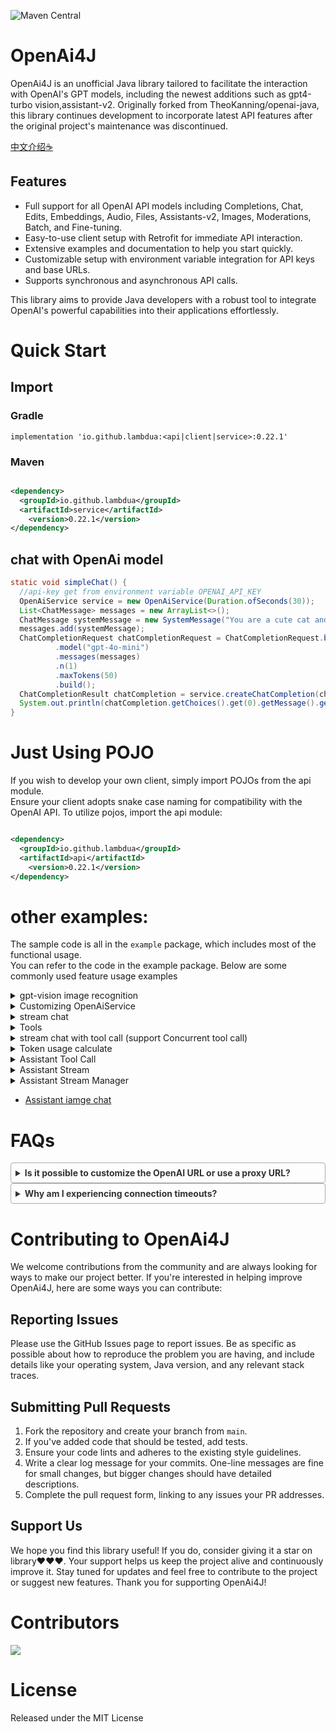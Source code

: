 ![Maven Central](https://img.shields.io/maven-central/v/io.github.lambdua/service?color=blue)

# OpenAi4J

OpenAi4J is an unofficial Java library tailored to facilitate the interaction with OpenAI's GPT models, including the
newest additions such as gpt4-turbo vision,assistant-v2. Originally forked from TheoKanning/openai-java, this library
continues development to incorporate latest API features after the original project's maintenance was discontinued.

[中文介绍☕](README-zh.md)

## Features

- Full support for all OpenAI API models including Completions, Chat, Edits, Embeddings, Audio, Files, Assistants-v2,
  Images, Moderations, Batch, and Fine-tuning.
- Easy-to-use client setup with Retrofit for immediate API interaction.
- Extensive examples and documentation to help you start quickly.
- Customizable setup with environment variable integration for API keys and base URLs.
- Supports synchronous and asynchronous API calls.

This library aims to provide Java developers with a robust tool to integrate OpenAI's powerful capabilities into their
applications effortlessly.

# Quick Start

## Import
### Gradle

`implementation 'io.github.lambdua:<api|client|service>:0.22.1'`
### Maven
```xml

<dependency>
  <groupId>io.github.lambdua</groupId>
  <artifactId>service</artifactId>
    <version>0.22.1</version>
</dependency>
```

## chat with OpenAi model

```java
static void simpleChat() {
  //api-key get from environment variable OPENAI_API_KEY
  OpenAiService service = new OpenAiService(Duration.ofSeconds(30));
  List<ChatMessage> messages = new ArrayList<>();
  ChatMessage systemMessage = new SystemMessage("You are a cute cat and will speak as such.");
  messages.add(systemMessage);
  ChatCompletionRequest chatCompletionRequest = ChatCompletionRequest.builder()
          .model("gpt-4o-mini")
          .messages(messages)
          .n(1)
          .maxTokens(50)
          .build();
  ChatCompletionResult chatCompletion = service.createChatCompletion(chatCompletionRequest);
  System.out.println(chatCompletion.getChoices().get(0).getMessage().getContent());
}
```

# Just Using POJO

If you wish to develop your own client, simply import POJOs from the api module.</br>
Ensure your client adopts snake case naming for compatibility with the OpenAI API.
To utilize pojos, import the api module:

```xml

<dependency>
  <groupId>io.github.lambdua</groupId>
  <artifactId>api</artifactId>
    <version>0.22.1</version>
</dependency>
```

# other examples:

The sample code is all in the `example` package, which includes most of the functional usage. </br>
You can refer to the code in the example package. Below are some commonly used feature usage examples

<details>
<summary>gpt-vision image recognition</summary>

```java
static void gptVision() {
  OpenAiService service = new OpenAiService(Duration.ofSeconds(20));
  final List<ChatMessage> messages = new ArrayList<>();
  final ChatMessage systemMessage = new SystemMessage("You are a helpful assistant.");
  //Here, the imageMessage is intended for image recognition
  final ChatMessage imageMessage = UserMessage.buildImageMessage("What's in this image?",
          "https://upload.wikimedia.org/wikipedia/commons/thumb/d/dd/Gfp-wisconsin-madison-the-nature-boardwalk.jpg/2560px-Gfp-wisconsin-madison-the-nature-boardwalk.jpg");
  messages.add(systemMessage);
  messages.add(imageMessage);

  ChatCompletionRequest chatCompletionRequest = ChatCompletionRequest.builder()
          .model("gpt-4-turbo")
          .messages(messages)
          .n(1)
          .maxTokens(200)
          .build();
  ChatCompletionChoice choice = service.createChatCompletion(chatCompletionRequest).getChoices().get(0);
  System.out.println(choice.getMessage().getContent());
}
```

</details>

<details>
<summary>Customizing OpenAiService</summary>
OpenAiService is versatile in its setup options, as demonstrated in the `example.ServiceCreateExample` within the example package.

```java
//0 Using the default configuration, read the environment variables OPENAI-API_KEY, OPENAI-API_BASE-URL as the default API_KEY and BASE-URL,
//encourage the use of environment variables to load the OpenAI API key
OpenAiService openAiService0 = new OpenAiService();
//1.Use the default base URL and configure service by default. Here, the base URL (key: OPENAI API BASE URL) will be obtained from the environment variable by default. If not, the default URL will be used“ https://api.openai.com/v 1/";
OpenAiService openAiService = new OpenAiService(API_KEY);
//2. Use custom base Url with default configuration of service
OpenAiService openAiService1 = new OpenAiService(API_KEY, BASE_URL);
//3.Custom expiration time
OpenAiService openAiService2 = new OpenAiService(API_KEY, Duration.ofSeconds(10));
//4. More flexible customization
//4.1. customize okHttpClient
OkHttpClient client = new OkHttpClient.Builder()
        //connection pool
        .connectionPool(new ConnectionPool(Runtime.getRuntime().availableProcessors() * 2, 30, TimeUnit.SECONDS))
        //Customized interceptors, such as retry interceptors, log interceptors, load balancing interceptors, etc
        // .addInterceptor(new RetryInterceptor())
        // .addInterceptor(new LogInterceptor())
        // .addInterceptor(new LoadBalanceInterceptor())
        // .proxy(new Proxy(Proxy.Type.HTTP, new InetSocketAddress("proxyHost", 8080)))
        .connectTimeout(2, TimeUnit.SECONDS)
        .writeTimeout(3, TimeUnit.SECONDS)
        .readTimeout(10, TimeUnit.SECONDS)
        .protocols(Arrays.asList(Protocol.HTTP_2, Protocol.HTTP_1_1))
        .build();
//4.2 Customizing Retorfit Configuration
Retrofit retrofit = OpenAiService.defaultRetrofit(client, OpenAiService.defaultObjectMapper(), BASE_URL);
OpenAiApi openAiApi = retrofit.create(OpenAiApi.class);
OpenAiService openAiService3 = new OpenAiService(openAiApi);
```

</details>

<details>
<summary>stream chat</summary>

```java
    static void streamChat() {
  //api-key get from environment variable OPENAI_API_KEY
  OpenAiService service = new OpenAiService(Duration.ofSeconds(30));
  List<ChatMessage> messages = new ArrayList<>();
  ChatMessage systemMessage = new SystemMessage("You are a cute cat and will speak as such.");
  messages.add(systemMessage);
  ChatCompletionRequest chatCompletionRequest = ChatCompletionRequest.builder()
          .model("gpt-4o-mini")
          .messages(messages)
          .n(1)
          .maxTokens(50)
          .build();
  service.streamChatCompletion(chatCompletionRequest).blockingForEach(System.out::println);
}
```

</details>

<details>
<summary>Tools</summary>
This library supports both the outdated method of function calls and the current tool-based approach.

First, we define a function object. The definition of a function object is flexible; you can use POJO to define it (
automatically serialized by JSON schema) or use methods like `map` and `FunctionDefinition` to define it. You can refer
to the code in the example package. Here, we define a weather query function object:

```java
public class Weather {
    @JsonPropertyDescription("City and state, for example: León, Guanajuato")
    public String location;
    @JsonPropertyDescription("The temperature unit, can be 'celsius' or 'fahrenheit'")
    @JsonProperty(required = true)
    public WeatherUnit unit;
}
public enum WeatherUnit {
    CELSIUS, FAHRENHEIT;
}
public static class WeatherResponse {
    public String location;
    public WeatherUnit unit;
    public int temperature;
    public String description;
    
    // constructor
}
```

Next, we declare the function and associate it with an executor, here simulating an API response:

```java
//First, a function to fetch the weather
public static FunctionDefinition weatherFunction() {
    return FunctionDefinition.<Weather>builder()
            .name("get_weather")
            .description("Get the current weather in a given location")
            .parametersDefinitionByClass(Weather.class)
            //The executor here is a lambda expression that accepts a Weather object and returns a Weather Response object
            .executor(w -> new WeatherResponse(w.location, w.unit, 25, "sunny"))
            .build();
}
```

Then, the service is used for a chatCompletion request, incorporating the tool:

```java
static void toolChat() {
    OpenAiService service = new OpenAiService(Duration.ofSeconds(30));
    final ChatTool tool = new ChatTool(ToolUtil.weatherFunction());
    final List<ChatMessage> messages = new ArrayList<>();
    final ChatMessage systemMessage = new SystemMessage("You are a helpful assistant.");
    final ChatMessage userMessage = new UserMessage("What is the weather in BeiJin?");
    messages.add(systemMessage);
    messages.add(userMessage);

    ChatCompletionRequest chatCompletionRequest = ChatCompletionRequest.builder()
            .model("gpt-4o-mini")
            .messages(messages)
            //Tools is a list; multiple tools can be included
            .tools(Collections.singletonList(tool))
            .toolChoice(ToolChoice.AUTO)
            .n(1)
            .maxTokens(100)
            .build();
    //Request is sent
    ChatCompletionChoice choice = service.createChatCompletion(chatCompletionRequest).getChoices().get(0);
    AssistantMessage toolCallMsg = choice.getMessage();
    ChatToolCall toolCall = toolCallMsg.getToolCalls().get(0);
    System.out.println(toolCall.getFunction());

    messages.add(toolCallMsg);
    messages.add(new ToolMessage("the weather is fine today.", toolCall.getId()));

    //submit tool call
    ChatCompletionRequest toolCallRequest = ChatCompletionRequest.builder()
            .model("gpt-4o-mini")
            .messages(messages)
            .n(1)
            .maxTokens(100)
            .build();
    ChatCompletionChoice toolCallChoice = service.createChatCompletion(toolCallRequest).getChoices().get(0);
    System.out.println(toolCallChoice.getMessage().getContent());
}
```

</details>  

<details>
<summary>stream chat with tool call (support Concurrent tool call)</summary>

```java
void streamChatMultipleToolCalls() {
    final List<FunctionDefinition> functions = Arrays.asList(
            //1. weather query
            FunctionDefinition.<ToolUtil.Weather>builder()
                    .name("get_weather")
                    .description("Get the current weather in a given location")
                    .parametersDefinitionByClass(ToolUtil.Weather.class)
                    .executor( w -> {
                        switch (w.location) {
                            case "tokyo":
                                return new ToolUtil.WeatherResponse(w.location, w.unit, 10, "cloudy");
                            case "san francisco":
                                return new ToolUtil.WeatherResponse(w.location, w.unit, 72, "sunny");
                            case "paris":
                                return new ToolUtil.WeatherResponse(w.location, w.unit, 22, "sunny");
                            default:
                                return new ToolUtil.WeatherResponse(w.location, w.unit, 0, "unknown");
                        }
                    }).build(),
            //2. city query
            FunctionDefinition.<ToolUtil.City>builder().name("getCities").description("Get a list of cities by time").parametersDefinitionByClass(ToolUtil.City.class).executor(v -> Arrays.asList("tokyo", "paris")).build()
    );
    final FunctionExecutorManager toolExecutor = new FunctionExecutorManager(functions);

    List<ChatTool> tools = new ArrayList<>();
    tools.add(new ChatTool(functions.get(0)));
    tools.add(new ChatTool(functions.get(1)));

    final List<ChatMessage> messages = new ArrayList<>();
    final ChatMessage systemMessage = new SystemMessage("You are a helpful assistant.");
    final ChatMessage userMessage = new UserMessage("What is the weather like in cities with weather on 2022-12-01 ?");
    messages.add(systemMessage);
    messages.add(userMessage);

    ChatCompletionRequest chatCompletionRequest = ChatCompletionRequest
            .builder()
            .model("gpt-4o-mini")
            .messages(messages)
            .tools(tools)
            .toolChoice(ToolChoice.AUTO)
            .n(1)
            .maxTokens(200)
            .build();

    AssistantMessage accumulatedMessage = service.mapStreamToAccumulator(service.streamChatCompletion(chatCompletionRequest))
            .blockingLast()
            .getAccumulatedMessage();

    List<ChatToolCall> toolCalls = accumulatedMessage.getToolCalls();

    ChatToolCall toolCall = toolCalls.get(0);
    ChatFunctionCall function = toolCall.getFunction();
    JsonNode jsonNode = toolExecutor.executeAndConvertToJson(function.getName(), function.getArguments());
    ToolMessage toolMessage = toolExecutor.executeAndConvertToChatMessage(function.getName(),function.getArguments(), toolCall.getId());
    messages.add(accumulatedMessage);
    messages.add(toolMessage);
    ChatCompletionRequest chatCompletionRequest2 = ChatCompletionRequest
            .builder()
            .model("gpt-4o-mini")
            .messages(messages)
            .tools(tools)
            .toolChoice(ToolChoice.AUTO)
            .n(1)
            .maxTokens(100)
            .logitBias(new HashMap<>())
            .build();

    // ChatCompletionChoice choice2 = service.createChatCompletion(chatCompletionRequest2).getChoices().get(0);
    AssistantMessage accumulatedMessage2 = service.mapStreamToAccumulator(service.streamChatCompletion(chatCompletionRequest2))
            .blockingLast()
            .getAccumulatedMessage();
    messages.add(accumulatedMessage2);
    for (ChatToolCall weatherToolCall : accumulatedMessage2.getToolCalls()) {
        ChatFunctionCall call2 = weatherToolCall.getFunction();
        Object itemResult = toolExecutor.execute(call2.getName(), call2.getArguments());
        messages.add(toolExecutor.executeAndConvertToChatMessage(call2.getName(),call2.getArguments(), weatherToolCall.getId()));
    }

    ChatCompletionRequest chatCompletionRequest3 = ChatCompletionRequest
            .builder()
            .model("gpt-4o-mini")
            .messages(messages)
            .tools(tools)
            .toolChoice(ToolChoice.AUTO)
            .n(1)
            .maxTokens(100)
            .logitBias(new HashMap<>())
            .build();

    AssistantMessage accumulatedMessage3 = service.mapStreamToAccumulator(service.streamChatCompletion(chatCompletionRequest3))
            .blockingLast()
            .getAccumulatedMessage();
}

```

</details>
<details>
<summary>Token usage calculate</summary>

```java
public static void main(String... args) {
  List<ChatMessage> messages = new ArrayList<>();
  messages.add(new SystemMessage("Hello OpenAI 1."));
  messages.add(new SystemMessage("Hello OpenAI 2.   "));
  messages.add(new UserMessage(Arrays.asList(new ImageContent("text", "", new ImageUrl("dddd")))));
  int tokens_1 = TikTokensUtil.tokens(TikTokensUtil.ModelEnum.GPT_3_5_TURBO.getName(), messages);
  int tokens_2 = TikTokensUtil.tokens(TikTokensUtil.ModelEnum.GPT_3_5_TURBO.getName(), "Hello OpenAI 1.");
  int tokens_3 = TikTokensUtil.tokens(TikTokensUtil.ModelEnum.GPT_4_TURBO.getName(), messages);
}
```

</details>

<details>
<summary>Assistant Tool Call</summary>

```java
static void assistantToolCall() {
    OpenAiService service = new OpenAiService();
    FunctionExecutorManager executor = new FunctionExecutorManager(Collections.singletonList(ToolUtil.weatherFunction()));
    AssistantRequest assistantRequest = AssistantRequest.builder()
            .model("gpt-4o-mini").name("weather assistant")
            .instructions("You are a weather assistant responsible for calling the weather API to return weather information based on the location entered by the user")
            .tools(Collections.singletonList(new FunctionTool(ToolUtil.weatherFunction())))
            .temperature(0D)
            .build();
    Assistant assistant = service.createAssistant(assistantRequest);
    String assistantId = assistant.getId();
    ThreadRequest threadRequest = ThreadRequest.builder().build();
    Thread thread = service.createThread(threadRequest);
    String threadId = thread.getId();

    MessageRequest messageRequest = MessageRequest.builder()
            .content("What's the weather of Xiamen?")
            .build();
    //add message to thread
    service.createMessage(threadId, messageRequest);
    RunCreateRequest runCreateRequest = RunCreateRequest.builder().assistantId(assistantId).build();

    Run run = service.createRun(threadId, runCreateRequest);

    Run retrievedRun = service.retrieveRun(threadId, run.getId());
    while (!(retrievedRun.getStatus().equals("completed"))
            && !(retrievedRun.getStatus().equals("failed"))
            && !(retrievedRun.getStatus().equals("expired"))
            && !(retrievedRun.getStatus().equals("incomplete"))
            && !(retrievedRun.getStatus().equals("requires_action"))) {
        retrievedRun = service.retrieveRun(threadId, run.getId());
    }
    System.out.println(retrievedRun);

    RequiredAction requiredAction = retrievedRun.getRequiredAction();
    List<ToolCall> toolCalls = requiredAction.getSubmitToolOutputs().getToolCalls();
    ToolCall toolCall = toolCalls.get(0);
    ToolCallFunction function = toolCall.getFunction();
    String toolCallId = toolCall.getId();

    SubmitToolOutputsRequest submitToolOutputsRequest = SubmitToolOutputsRequest.ofSingletonToolOutput(toolCallId, executor.executeAndConvertToJson(function.getName(),function.getArguments()).toPrettyString());
    retrievedRun = service.submitToolOutputs(threadId, retrievedRun.getId(), submitToolOutputsRequest);

    while (!(retrievedRun.getStatus().equals("completed"))
            && !(retrievedRun.getStatus().equals("failed"))
            && !(retrievedRun.getStatus().equals("expired"))
            && !(retrievedRun.getStatus().equals("incomplete"))
            && !(retrievedRun.getStatus().equals("requires_action"))) {
        retrievedRun = service.retrieveRun(threadId, run.getId());
    }

    System.out.println(retrievedRun);

    OpenAiResponse<Message> response = service.listMessages(threadId, MessageListSearchParameters.builder()
            .runId(retrievedRun.getId()).build());
    List<Message> messages = response.getData();
    messages.forEach(message -> {
        System.out.println(message.getContent());
    });

}
```

</details>

<details>
<summary>Assistant Stream </summary>

```java
static void assistantStream() throws JsonProcessingException {
  OpenAiService service = new OpenAiService();
  String assistantId;
  String threadId;

  AssistantRequest assistantRequest = AssistantRequest.builder()
          .model("gpt-4o-mini").name("weather assistant")
          .instructions("You are a weather assistant responsible for calling the weather API to return weather information based on the location entered by the user")
          .tools(Collections.singletonList(new FunctionTool(ToolUtil.weatherFunction())))
          .temperature(0D)
          .build();
  Assistant assistant = service.createAssistant(assistantRequest);
  assistantId = assistant.getId();

    //general response
  Flowable<AssistantSSE> threadAndRunStream = service.createThreadAndRunStream(
          CreateThreadAndRunRequest.builder()
                  .assistantId(assistantId)
                  //no tools are used here
                  .toolChoice(ToolChoice.NONE)
                  .thread(ThreadRequest.builder()
                          .messages(Collections.singletonList(
                                  MessageRequest.builder()
                                          .content("hello what can you help me with?")
                                          .build()
                          ))
                          .build())
                  .build()
  );

  ObjectMapper objectMapper = new ObjectMapper();
  TestSubscriber<AssistantSSE> subscriber1 = new TestSubscriber<>();
  threadAndRunStream
          .doOnNext(System.out::println)
          .blockingSubscribe(subscriber1);

  Optional<AssistantSSE> runStepCompletion = subscriber1.values().stream().filter(item -> item.getEvent().equals(StreamEvent.THREAD_RUN_STEP_COMPLETED)).findFirst();
  RunStep runStep = objectMapper.readValue(runStepCompletion.get().getData(), RunStep.class);
  System.out.println(runStep.getStepDetails());

    // Function call stream
  threadId = runStep.getThreadId();
  service.createMessage(threadId, MessageRequest.builder().content("Please help me check the weather in Beijing").build());
  Flowable<AssistantSSE> getWeatherFlowable = service.createRunStream(threadId, RunCreateRequest.builder()
          //Force the use of the get weather function here
          .assistantId(assistantId)
          .toolChoice(new ToolChoice(new Function("get_weather")))
          .build()
  );

  TestSubscriber<AssistantSSE> subscriber2 = new TestSubscriber<>();
  getWeatherFlowable
          .doOnNext(System.out::println)
          .blockingSubscribe(subscriber2);

  AssistantSSE requireActionSse = subscriber2.values().get(subscriber2.values().size() - 2);
  Run requireActionRun = objectMapper.readValue(requireActionSse.getData(), Run.class);
  RequiredAction requiredAction = requireActionRun.getRequiredAction();
  List<ToolCall> toolCalls = requiredAction.getSubmitToolOutputs().getToolCalls();
  ToolCall toolCall = toolCalls.get(0);
  String callId = toolCall.getId();

  System.out.println(toolCall.getFunction());
    // Submit function call results
    Flowable<AssistantSSE> toolCallResponseFlowable = service.submitToolOutputsStream(threadId, requireActionRun.getId(), SubmitToolOutputsRequest.ofSingletonToolOutput(callId, "The weather in Beijing is sunny"));
  TestSubscriber<AssistantSSE> subscriber3 = new TestSubscriber<>();
  toolCallResponseFlowable
          .doOnNext(System.out::println)
          .blockingSubscribe(subscriber3);

  Optional<AssistantSSE> msgSse = subscriber3.values().stream().filter(item -> StreamEvent.THREAD_MESSAGE_COMPLETED.equals(item.getEvent())).findFirst();
  Message message = objectMapper.readValue(msgSse.get().getData(), Message.class);
  String responseContent = message.getContent().get(0).getText().getValue();
  System.out.println(responseContent);
}
```

</details>


<details>
<summary>Assistant Stream Manager</summary>

By using the `AssistantEventHandler` class and the `AssistantStreamManager` class, it is easier to manage the streaming
calls of Assistant `AssistantEventHandler` contains all Assistant stream event callback hooks, and you can implement
different events as needed:

```java
    /**
     * You can implement various event callbacks for Assistant Event Handlers according to your own needs, making it convenient for you to handle various events related to Assistant
     */
    private static class LogHandler implements AssistantEventHandler {
        @Override
        public void onEvent(AssistantSSE sse) {
            //every event will call this method
        }

        @Override
        public void onRunCreated(Run run) {
            System.out.println("start run: " + run.getId());
        }

        @Override
        public void onEnd() {
            System.out.println("stream end");
        }

        @Override
        public void onMessageDelta(MessageDelta messageDelta) {
            System.out.println(messageDelta.getDelta().getContent().get(0).getText());
        }

        @Override
        public void onMessageCompleted(Message message) {
            System.out.println("message completed");
        }

        @Override
        public void onMessageInComplete(Message message) {
            System.out.println("message in complete");
        }

        @Override
        public void onError(Throwable error) {
            System.out.println("error:" + error.getMessage());
        }
    }
```

`AssistantStreamManager` arranges and manages various events in the stream, supporting synchronous/asynchronous
retrieval of content from the stream,
which can be obtained through the manager. Below is a usage example, for more examples, please refer
to `AssistantStreamManagerTest.java`.

```java
    static void streamTest() {
    OpenAiService service = new OpenAiService();
    //1. create assistant
    AssistantRequest assistantRequest = AssistantRequest.builder()
            .model("gpt-4o-mini").name("weather assistant")
            .instructions("You are a weather assistant responsible for calling the weather API to return weather information based on the location entered by the user")
            .tools(Collections.singletonList(new FunctionTool(ToolUtil.weatherFunction())))
            .temperature(0D)
            .build();
    Assistant assistant = service.createAssistant(assistantRequest);
    String assistantId = assistant.getId();

    System.out.println("assistantId:" + assistantId);
    ThreadRequest threadRequest = ThreadRequest.builder()
            .build();
    Thread thread = service.createThread(threadRequest);
    String threadId = thread.getId();
    System.out.println("threadId:" + threadId);
    MessageRequest messageRequest = MessageRequest.builder()
            .content("What can you help me with?")
            .build();
    service.createMessage(threadId, messageRequest);
    RunCreateRequest runCreateRequest = RunCreateRequest.builder()
            .assistantId(assistantId)
            .toolChoice(ToolChoice.AUTO)
            .build();

    //blocking
    // AssistantStreamManager blockedManagere = AssistantStreamManager.syncStart(service.createRunStream(threadId, runCreateRequest), new LogHandler());
    //async
    AssistantStreamManager streamManager = AssistantStreamManager.start(service.createRunStream(threadId, runCreateRequest), new LogHandler());


    //Other operations can be performed here...
    boolean completed = streamManager.isCompleted();


    // you can shut down the streamManager if you want to stop the stream
    streamManager.shutDown();

    //waiting for completion
    streamManager.waitForCompletion();
    // all of flowable events
    List<AssistantSSE> eventMsgsHolder = streamManager.getEventMsgsHolder();

    Optional<Run> currentRun = streamManager.getCurrentRun();
    // get the accumulated message
    streamManager.getAccumulatedMsg().ifPresent(msg -> {
        System.out.println("accumulatedMsg:" + msg);
    });
    service.deleteAssistant(assistantId);
    service.deleteThread(threadId);
}
```

</details>

- [Assistant iamge chat](./service/src/test/java/com/theokanning/openai/service/assistants/AssistantImageTest.java#L65-L90)

# FAQs

<details style="border: 1px solid #aaa; border-radius: 4px; padding: 0.5em;">
<summary style="font-weight: bold; color: #333;">Is it possible to customize the OpenAI URL or use a proxy URL?</summary>
<p style="padding: 0.5em; margin: 0; color: #555;">Yes, you can specify a URL when constructing OpenAiService, which will serve as the base URL.But we recommend using the
environment variable OPENAI_API_BASE_URL and OPENAI_API_KEY to load the OpenAI API key.</p>
</details>

<details style="border: 1px solid #aaa; border-radius: 4px; padding: 0.5em;">
<summary style="font-weight: bold; color: #333;">Why am I experiencing connection timeouts?</summary>
<p style="padding: 0.5em; margin: 0; color: #555;">Ensure your network is stable and your OpenAI server is accessible. If you face network instability, consider increasing the timeout duration.</p>
</details>

# Contributing to OpenAi4J

We welcome contributions from the community and are always looking for ways to make our project better. If you're
interested in helping improve OpenAi4J, here are some ways you can contribute:

## Reporting Issues

Please use the GitHub Issues page to report issues. Be as specific as possible about how to reproduce the problem you
are having, and include details like your operating system, Java version, and any relevant stack traces.

## Submitting Pull Requests

1. Fork the repository and create your branch from `main`.
2. If you've added code that should be tested, add tests.
3. Ensure your code lints and adheres to the existing style guidelines.
4. Write a clear log message for your commits. One-line messages are fine for small changes, but bigger changes should
   have detailed descriptions.
5. Complete the pull request form, linking to any issues your PR addresses.

## Support Us

We hope you find this library useful! If you do, consider giving it a star on library❤️❤️❤️. Your support helps us keep
the project alive and continuously improve it. Stay tuned for updates and feel free to contribute to the project or
suggest new features.
Thank you for supporting OpenAi4J!

# Contributors

<!-- ALL-CONTRIBUTORS-LIST:START - Do not remove or modify this section -->
<!-- prettier-ignore-start -->
<!-- markdownlint-disable -->

<!-- markdownlint-restore -->
<!-- prettier-ignore-end -->

<!-- ALL-CONTRIBUTORS-LIST:END -->

<a href="https://github.com/Lambdua/openai4j/graphs/contributors">
  <img src="https://contrib.rocks/image?repo=Lambdua/openai4j" />
</a>

# License
Released under the MIT License


